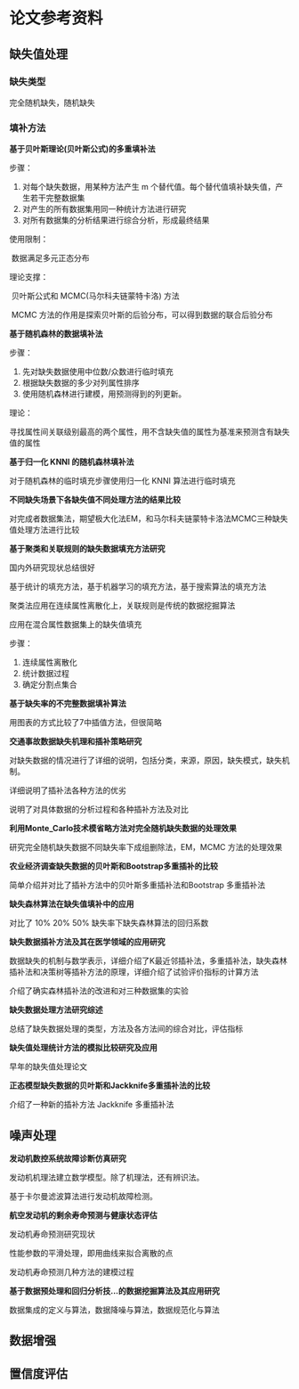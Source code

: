 # 论文参考资料

## 缺失值处理

### 缺失类型

完全随机缺失，随机缺失

### 填补方法

**基于贝叶斯理论(贝叶斯公式)的多重填补法**

步骤：

1. 对每个缺失数据，用某种方法产生 m 个替代值。每个替代值填补缺失值，产生若干完整数据集
2. 对产生的所有数据集用同一种统计方法进行研究
3. 对所有数据集的分析结果进行综合分析，形成最终结果

使用限制：

​	数据满足多元正态分布

理论支撑：

​	贝叶斯公式和 MCMC(马尔科夫链蒙特卡洛) 方法

​	MCMC 方法的作用是探索贝叶斯的后验分布，可以得到数据的联合后验分布



**基于随机森林的数据填补法**

步骤：

1. 先对缺失数据使用中位数/众数进行临时填充
2. 根据缺失数据的多少对列属性排序
3. 使用随机森林进行建模，用预测得到的列更新。

理论：

​	寻找属性间关联级别最高的两个属性，用不含缺失值的属性为基准来预测含有缺失值的属性



**基于归一化 KNNI 的随机森林填补法**

对于随机森林的临时填充步骤使用归一化 KNNI 算法进行临时填充



**不同缺失场景下各缺失值不同处理方法的结果比较**

对完成者数据集法，期望极大化法EM，和马尔科夫链蒙特卡洛法MCMC三种缺失值处理方法进行比较

**基于聚类和关联规则的缺失数据填充方法研究**

国内外研究现状总结很好

基于统计的填充方法，基于机器学习的填充方法，基于搜索算法的填充方法

聚类法应用在连续属性离散化上，关联规则是传统的数据挖掘算法

应用在混合属性数据集上的缺失值填充

步骤：

1. 连续属性离散化
2. 统计数据过程
3. 确定分割点集合



**基于缺失率的不完整数据填补算法**

用图表的方式比较了7中插值方法，但很简略



**交通事故数据缺失机理和插补策略研究**

对缺失数据的情况进行了详细的说明，包括分类，来源，原因，缺失模式，缺失机制。

详细说明了插补法各种方法的优劣

说明了对具体数据的分析过程和各种插补方法及对比



**利用Monte_Carlo技术模省略方法对完全随机缺失数据的处理效果**

研究完全随机缺失数据不同缺失率下成组删除法，EM，MCMC 方法的处理效果



**农业经济调查缺失数据的贝叶斯和Bootstrap多重插补的比较**

简单介绍并对比了插补方法中的贝叶斯多重插补法和Bootstrap 多重插补法



**缺失森林算法在缺失值填补中的应用**

对比了 10% 20% 50% 缺失率下缺失森林算法的回归系数



**缺失数据插补方法及其在医学领域的应用研究**

数据缺失的机制与数学表示，详细介绍了K最近邻插补法，多重插补法，缺失森林插补法和决策树等插补方法的原理，详细介绍了试验评价指标的计算方法

介绍了确实森林插补法的改进和对三种数据集的实验



**缺失数据处理方法研究综述**

总结了缺失数据处理的类型，方法及各方法间的综合对比，评估指标



**缺失值处理统计方法的模拟比较研究及应用**

早年的缺失值处理论文



**正态模型缺失数据的贝叶斯和Jackknife多重插补法的比较**

介绍了一种新的插补方法 Jackknife 多重插补法

## 噪声处理

**发动机数控系统故障诊断仿真研究**

发动机机理法建立数学模型。除了机理法，还有辨识法。

基于卡尔曼滤波算法进行发动机故障检测。



**航空发动机的剩余寿命预测与健康状态评估**

发动机寿命预测研究现状

性能参数的平滑处理，即用曲线来拟合离散的点

发动机寿命预测几种方法的建模过程



**基于数据预处理和回归分析技...的数据挖掘算法及其应用研究**

数据集成的定义与算法，数据降噪与算法，数据规范化与算法



## 数据增强

## 置信度评估

